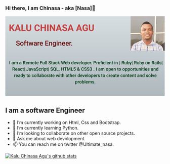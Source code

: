 ### Hi there, I am Chinasa - aka [Nasa]👋

![screenshot](./image/nasa.png)

## I am a software Engineer
- 🔭 I’m currently working on Html, Css and Bootstrap.
- 🌱 I’m currently learning Python.
- 👯 I’m looking to collaborate on other open source projects.
- 💬 Ask me about web devolopment
- 📫 You can reach me on twitter @Ultimate_nasa.

[![Kalu Chinasa Agu's github stats](https://github-readme-stats.vercel.app/api?username=Nasa28)](https://github.com/Nasa28/github-readme-stats)
